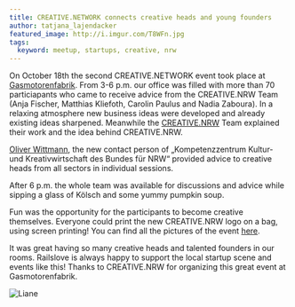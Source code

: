 ```yaml
---
title: CREATIVE.NETWORK connects creative heads and young founders
author: tatjana_lajendacker
featured_image: http://i.imgur.com/T8WFn.jpg
tags:
  keyword: meetup, startups, creative, nrw
---
```


On October 18th the second CREATIVE.NETWORK event took place at [Gasmotorenfabrik](http://www.facebook.com/Gasmotorenfabrik?ref=tn_tnmn).
From 3-6 p.m. our office was filled with more than 70 particiapants who came to receive advice from the CREATIVE.NRW Team (Anja Fischer, Matthias Kliefoth, Carolin Paulus and Nadia Zaboura). In a relaxing atmosphere new business ideas were developed and already existing ideas sharpened. Meanwhile the [CREATIVE.NRW](http://www.creative.nrw.de/) Team explained their work and the idea behind CREATIVE.NRW.

[Oliver Wittmann](http://www.facebook.com/KreativNRW),  the new contact person of „Kompetenzzentrum Kultur- und Kreativwirtschaft des Bundes für NRW“ provided advice to creative heads from all sectors in individual sessions.

After 6 p.m. the whole team was available for discussions and advice while sipping a glass of Kölsch and some yummy pumpkin soup.

Fun was the opportunity for the participants to become creative themselves. Everyone could print the new CREATIVE.NRW logo on a bag, using screen printing! You can find all the pictures of the event [here](https://www.facebook.com/media/set/?set=a.10151107436491915.437545.239105926914&type=3).

It was great having so many creative heads and talented founders in our rooms. Railslove is always happy to support the local startup scene and events like this! Thanks to CREATIVE.NRW for organizing this great event at Gasmotorenfabrik.

![Liane](http://i.imgur.com/jsQlg.jpg)
